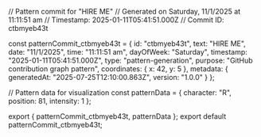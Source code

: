 // Pattern commit for "HIRE ME"
// Generated on Saturday, 11/1/2025 at 11:11:51 am
// Timestamp: 2025-01-11T05:41:51.000Z
// Commit ID: ctbmyeb43t

const patternCommit_ctbmyeb43t = {
  id: "ctbmyeb43t",
  text: "HIRE ME",
  date: "11/1/2025",
  time: "11:11:51 am",
  dayOfWeek: "Saturday",
  timestamp: "2025-01-11T05:41:51.000Z",
  type: "pattern-generation",
  purpose: "GitHub contribution graph pattern",
  coordinates: {
    x: 42,
    y: 5
  },
  metadata: {
    generatedAt: "2025-07-25T12:10:00.863Z",
    version: "1.0.0"
  }
};

// Pattern data for visualization
const patternData = {
  character: "R",
  position: 81,
  intensity: 1
};

export { patternCommit_ctbmyeb43t, patternData };
export default patternCommit_ctbmyeb43t;
